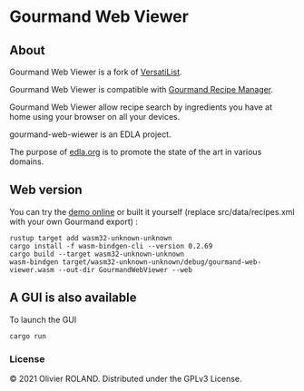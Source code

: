 # Gourmand Web Viewer

## About ##
Gourmand Web Viewer is a fork of [VersatiList](https://github.com/newca12/VersatiList).

Gourmand Web Viewer is compatible with [Gourmand Recipe Manager](https://github.com/GourmandRecipeManager/gourmand).  

Gourmand Web Viewer allow recipe search by ingredients you have at home using your browser on all your devices.

gourmand-web-wiewer is an EDLA project.

The purpose of [edla.org](http://www.edla.org) is to promote the state of the art in various domains.

## Web version ##
You can try the [demo online](http://edla.org/GourmandWebViewer)
or built it yourself (replace src/data/recipes.xml with your own Gourmand export) :  
```
rustup target add wasm32-unknown-unknown
cargo install -f wasm-bindgen-cli --version 0.2.69
cargo build --target wasm32-unknown-unknown
wasm-bindgen target/wasm32-unknown-unknown/debug/gourmand-web-viewer.wasm --out-dir GourmandWebViewer --web
```

## A GUI is also available ##
To launch the GUI 
```
cargo run
``` 

### License ###
© 2021 Olivier ROLAND. Distributed under the GPLv3 License.
